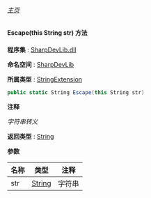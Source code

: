###### [主页](./Index.md "主页")

#### Escape(this String str) 方法

**程序集** : [SharpDevLib.dll](./SharpDevLib.assembly.md "SharpDevLib.dll")

**命名空间** : [SharpDevLib](./SharpDevLib.namespace.md "SharpDevLib")

**所属类型** : [StringExtension](./SharpDevLib.StringExtension.md "StringExtension")

``` csharp
public static String Escape(this String str)
```

**注释**

*字符串转义*



**返回类型** : [String](https://learn.microsoft.com/en-us/dotnet/api/system.string "String")


**参数**

|名称|类型|注释|
|---|---|---|
|str|[String](https://learn.microsoft.com/en-us/dotnet/api/system.string "String")|字符串|


